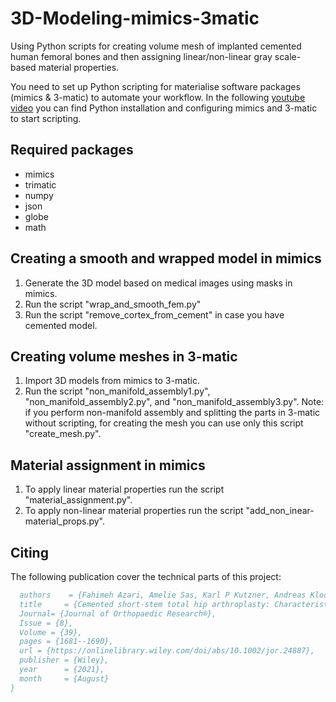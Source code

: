# 3D-Modeling-mimics-3matic
Using Python scripts for creating volume mesh of implanted cemented human femoral bones and then assigning linear/non-linear gray scale-based material properties.

You need to set up Python scripting for materialise software packages (mimics & 3-matic) to automate your workflow. In the following [youtube video](https://www.youtube.com/watch?v=iVBCNZykcrc&t=10s) you can find Python installation and configuring mimics and 3-matic to start scripting.
## Required packages
* mimics  
* trimatic
* numpy
* json
* globe
* math
## Creating a smooth and wrapped model in mimics
1. Generate the 3D model based on medical images using masks in mimics.
2. Run the script "wrap_and_smooth_fem.py"
3. Run the script "remove_cortex_from_cement" in case you have cemented model.
## Creating volume meshes in 3-matic
1. Import 3D models from mimics to 3-matic.
2. Run the script "non_manifold_assembly1.py", "non_manifold_assembly2.py", and "non_manifold_assembly3.py".
Note: if you perform non-manifold assembly and splitting the parts in 3-matic without scripting, for creating the mesh you can use only this script "create_mesh.py".  
## Material assignment in mimics
1. To apply linear material properties run the script "material_assignment.py".
2. To apply non-linear material properties run the script "add_non_inear-material_props.py".

## Citing

The following publication cover the technical parts of this project:
```bibtex
  authors    = {Fahimeh Azari, Amelie Sas, Karl P Kutzner, Andreas Klockow, Thierry Scheerlinck, G Harry van Lenthe},
  title     = {Cemented short‐stem total hip arthroplasty: Characteristics of line‐to‐line versus undersized cementing techniques using a validated CT‐based finite element analysis},
  Journal= {Journal of Orthopaedic Research®},
  Issue = {8},
  Volume = {39},
  pages = {1681--1690},
  url = {https://onlinelibrary.wiley.com/doi/abs/10.1002/jor.24887},
  publisher = {Wiley},
  year      = {2021},
  month     = {August}
}
```

